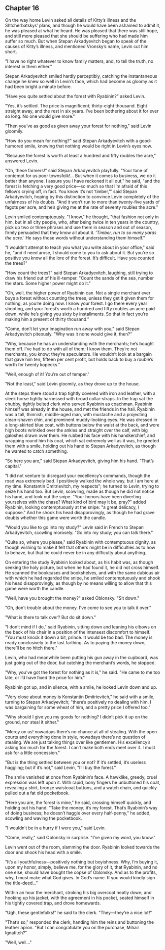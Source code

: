 ## Chapter 16


On the way home Levin asked all details of Kitty’s illness and the
Shtcherbatskys’ plans, and though he would have been ashamed to admit
it, he was pleased at what he heard. He was pleased that there was still
hope, and still more pleased that she should be suffering who had made
him suffer so much. But when Stepan Arkadyevitch began to speak of the
causes of Kitty’s illness, and mentioned Vronsky’s name, Levin cut him
short.

"I have no right whatever to know family matters, and, to tell the
truth, no interest in them either."

Stepan Arkadyevitch smiled hardly perceptibly, catching the
instantaneous change he knew so well in Levin’s face, which had become
as gloomy as it had been bright a minute before.

"Have you quite settled about the forest with Ryabinin?" asked Levin.

"Yes, it’s settled. The price is magnificent; thirty-eight thousand.
Eight straight away, and the rest in six years. I’ve been bothering
about it for ever so long. No one would give more."

"Then you’ve as good as given away your forest for nothing," said Levin
gloomily.

"How do you mean for nothing?" said Stepan Arkadyevitch with a
good-humored smile, knowing that nothing would be right in Levin’s eyes
now.

"Because the forest is worth at least a hundred and fifty roubles the
acre," answered Levin.

"Oh, these farmers!" said Stepan Arkadyevitch playfully. "Your tone of
contempt for us poor townsfolk!... But when it comes to business, we do
it better than anyone. I assure you I have reckoned it all out," he
said, "and the forest is fetching a very good price—so much so that I’m
afraid of this fellow’s crying off, in fact. You know it’s not
‘timber,’" said Stepan Arkadyevitch, hoping by this distinction to
convince Levin completely of the unfairness of his doubts. "And it won’t
run to more than twenty-five yards of fagots per acre, and he’s giving
me at the rate of seventy roubles the acre."

Levin smiled contemptuously. "I know," he thought, "that fashion not
only in him, but in all city people, who, after being twice in ten years
in the country, pick up two or three phrases and use them in season and
out of season, firmly persuaded that they know all about it. ‘_Timber,
run to so many yards the acre._’ He says those words without
understanding them himself."

"I wouldn’t attempt to teach you what you write about in your office,"
said he, "and if need arose, I should come to you to ask about it. But
you’re so positive you know all the lore of the forest. It’s difficult.
Have you counted the trees?"

"How count the trees?" said Stepan Arkadyevitch, laughing, still trying
to draw his friend out of his ill-temper. "Count the sands of the sea,
number the stars. Some higher power might do it."

"Oh, well, the higher power of Ryabinin can. Not a single merchant ever
buys a forest without counting the trees, unless they get it given them
for nothing, as you’re doing now. I know your forest. I go there every
year shooting, and your forest’s worth a hundred and fifty roubles an
acre paid down, while he’s giving you sixty by installments. So that in
fact you’re making him a present of thirty thousand."

"Come, don’t let your imagination run away with you," said Stepan
Arkadyevitch piteously. "Why was it none would give it, then?"

"Why, because he has an understanding with the merchants; he’s bought
them off. I’ve had to do with all of them; I know them. They’re not
merchants, you know: they’re speculators. He wouldn’t look at a bargain
that gave him ten, fifteen per cent profit, but holds back to buy a
rouble’s worth for twenty kopecks."

"Well, enough of it! You’re out of temper."

"Not the least," said Levin gloomily, as they drove up to the house.

At the steps there stood a trap tightly covered with iron and leather,
with a sleek horse tightly harnessed with broad collar-straps. In the
trap sat the chubby, tightly belted clerk who served Ryabinin as
coachman. Ryabinin himself was already in the house, and met the friends
in the hall. Ryabinin was a tall, thinnish, middle-aged man, with
mustache and a projecting clean-shaven chin, and prominent muddy-looking
eyes. He was dressed in a long-skirted blue coat, with buttons below the
waist at the back, and wore high boots wrinkled over the ankles and
straight over the calf, with big galoshes drawn over them. He rubbed his
face with his handkerchief, and wrapping round him his coat, which sat
extremely well as it was, he greeted them with a smile, holding out his
hand to Stepan Arkadyevitch, as though he wanted to catch something.

"So here you are," said Stepan Arkadyevitch, giving him his hand.
"That’s capital."

"I did not venture to disregard your excellency’s commands, though the
road was extremely bad. I positively walked the whole way, but I am here
at my time. Konstantin Dmitrievitch, my respects"; he turned to Levin,
trying to seize his hand too. But Levin, scowling, made as though he did
not notice his hand, and took out the snipe. "Your honors have been
diverting yourselves with the chase? What kind of bird may it be, pray?"
added Ryabinin, looking contemptuously at the snipe: "a great delicacy,
I suppose." And he shook his head disapprovingly, as though he had grave
doubts whether this game were worth the candle.

"Would you like to go into my study?" Levin said in French to Stepan
Arkadyevitch, scowling morosely. "Go into my study; you can talk there."

"Quite so, where you please," said Ryabinin with contemptuous dignity,
as though wishing to make it felt that others might be in difficulties
as to how to behave, but that he could never be in any difficulty about
anything.

On entering the study Ryabinin looked about, as his habit was, as though
seeking the holy picture, but when he had found it, he did not cross
himself. He scanned the bookcases and bookshelves, and with the same
dubious air with which he had regarded the snipe, he smiled
contemptuously and shook his head disapprovingly, as though by no means
willing to allow that this game were worth the candle.

"Well, have you brought the money?" asked Oblonsky. "Sit down."

"Oh, don’t trouble about the money. I’ve come to see you to talk it
over."

"What is there to talk over? But do sit down."

"I don’t mind if I do," said Ryabinin, sitting down and leaning his
elbows on the back of his chair in a position of the intensest
discomfort to himself. "You must knock it down a bit, prince. It would
be too bad. The money is ready conclusively to the last farthing. As to
paying the money down, there’ll be no hitch there."

Levin, who had meanwhile been putting his gun away in the cupboard, was
just going out of the door, but catching the merchant’s words, he
stopped.

"Why, you’ve got the forest for nothing as it is," he said. "He came to
me too late, or I’d have fixed the price for him."

Ryabinin got up, and in silence, with a smile, he looked Levin down and
up.

"Very close about money is Konstantin Dmitrievitch," he said with a
smile, turning to Stepan Arkadyevitch; "there’s positively no dealing
with him. I was bargaining for some wheat of him, and a pretty price I
offered too."

"Why should I give you my goods for nothing? I didn’t pick it up on the
ground, nor steal it either."

"Mercy on us! nowadays there’s no chance at all of stealing. With the
open courts and everything done in style, nowadays there’s no question
of stealing. We are just talking things over like gentlemen. His
excellency’s asking too much for the forest. I can’t make both ends meet
over it. I must ask for a little concession."

"But is the thing settled between you or not? If it’s settled, it’s
useless haggling; but if it’s not," said Levin, "I’ll buy the forest."

The smile vanished at once from Ryabinin’s face. A hawklike, greedy,
cruel expression was left upon it. With rapid, bony fingers he
unbuttoned his coat, revealing a shirt, bronze waistcoat buttons, and a
watch chain, and quickly pulled out a fat old pocketbook.

"Here you are, the forest is mine," he said, crossing himself quickly,
and holding out his hand. "Take the money; it’s my forest. That’s
Ryabinin’s way of doing business; he doesn’t haggle over every
half-penny," he added, scowling and waving the pocketbook.

"I wouldn’t be in a hurry if I were you," said Levin.

"Come, really," said Oblonsky in surprise. "I’ve given my word, you
know."

Levin went out of the room, slamming the door. Ryabinin looked towards
the door and shook his head with a smile.

"It’s all youthfulness—positively nothing but boyishness. Why, I’m
buying it, upon my honor, simply, believe me, for the glory of it, that
Ryabinin, and no one else, should have bought the copse of Oblonsky. And
as to the profits, why, I must make what God gives. In God’s name. If
you would kindly sign the title-deed..."

Within an hour the merchant, stroking his big overcoat neatly down, and
hooking up his jacket, with the agreement in his pocket, seated himself
in his tightly covered trap, and drove homewards.

"Ugh, these gentlefolks!" he said to the clerk. "They—they’re a nice
lot!"

"That’s so," responded the clerk, handing him the reins and buttoning
the leather apron. "But I can congratulate you on the purchase, Mihail
Ignatitch?"

"Well, well..."



